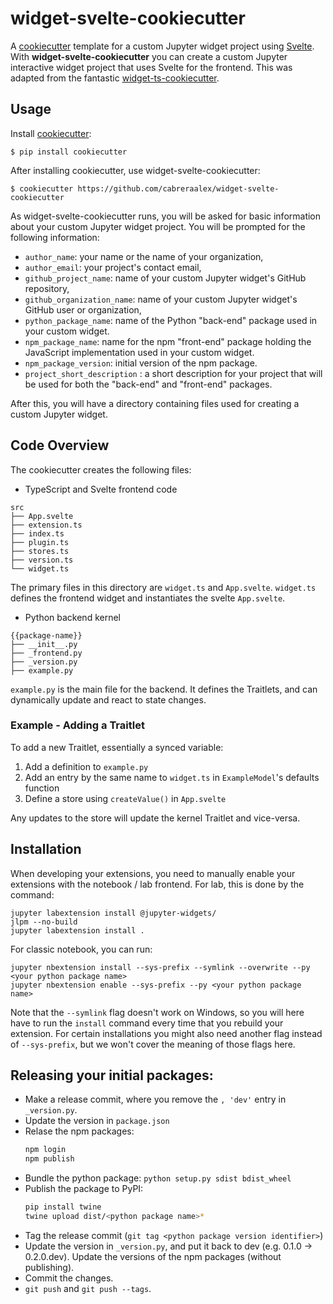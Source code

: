 # widget-svelte-cookiecutter

A [cookiecutter](https://github.com/audreyr/cookiecutter) template for a custom
Jupyter widget project using [Svelte](https://svelte.dev/).
With **widget-svelte-cookiecutter** you can create a custom Jupyter interactive
widget project that uses Svelte for the frontend.
This was adapted from the fantastic [widget-ts-cookiecutter](https://github.com/jupyter-widgets/widget-ts-cookiecutter).

## Usage

Install [cookiecutter](https://github.com/audreyr/cookiecutter):

    $ pip install cookiecutter

After installing cookiecutter, use widget-svelte-cookiecutter:

    $ cookiecutter https://github.com/cabreraalex/widget-svelte-cookiecutter

As widget-svelte-cookiecutter runs, you will be asked for basic information about
your custom Jupyter widget project. You will be prompted for the following
information:

- `author_name`: your name or the name of your organization,
- `author_email`: your project's contact email,
- `github_project_name`: name of your custom Jupyter widget's GitHub repository,
- `github_organization_name`: name of your custom Jupyter widget's GitHub user or organization,
- `python_package_name`: name of the Python "back-end" package used in your custom widget.
- `npm_package_name`: name for the npm "front-end" package holding the JavaScript
  implementation used in your custom widget.
- `npm_package_version`: initial version of the npm package.
- `project_short_description` : a short description for your project that will
  be used for both the "back-end" and "front-end" packages.

After this, you will have a directory containing files used for creating a
custom Jupyter widget.

## Code Overview

The cookiecutter creates the following files:

- TypeScript and Svelte frontend code

```
src
├── App.svelte
├── extension.ts
├── index.ts
├── plugin.ts
├── stores.ts
├── version.ts
└── widget.ts
```

The primary files in this directory are `widget.ts` and `App.svelte`. `widget.ts` defines the frontend widget and instantiates the svelte `App.svelte`.

- Python backend kernel

```
{{package-name}}
├── __init__.py
├── _frontend.py
├── _version.py
├── example.py
```

`example.py` is the main file for the backend. It defines the Traitlets, and can dynamically update and react to state changes.

### Example - Adding a Traitlet

To add a new Traitlet, essentially a synced variable:

1. Add a definition to `example.py`
2. Add an entry by the same name to `widget.ts` in `ExampleModel`'s defaults function
3. Define a store using `createValue()` in `App.svelte`

Any updates to the store will update the kernel Traitlet and vice-versa.

## Installation

When developing your extensions, you need to manually enable your extensions with the
notebook / lab frontend. For lab, this is done by the command:

```
jupyter labextension install @jupyter-widgets/
jlpm --no-build
jupyter labextension install .
```

For classic notebook, you can run:

```
jupyter nbextension install --sys-prefix --symlink --overwrite --py <your python package name>
jupyter nbextension enable --sys-prefix --py <your python package name>
```

Note that the `--symlink` flag doesn't work on Windows, so you will here have to run
the `install` command every time that you rebuild your extension. For certain installations
you might also need another flag instead of `--sys-prefix`, but we won't cover the meaning
of those flags here.

## Releasing your initial packages:

- Make a release commit, where you remove the `, 'dev'` entry in `_version.py`.
- Update the version in `package.json`
- Relase the npm packages:
  ```bash
  npm login
  npm publish
  ```
- Bundle the python package: `python setup.py sdist bdist_wheel`
- Publish the package to PyPI:
  ```bash
  pip install twine
  twine upload dist/<python package name>*
  ```
- Tag the release commit (`git tag <python package version identifier>`)
- Update the version in `_version.py`, and put it back to dev (e.g. 0.1.0 -> 0.2.0.dev).
  Update the versions of the npm packages (without publishing).
- Commit the changes.
- `git push` and `git push --tags`.
